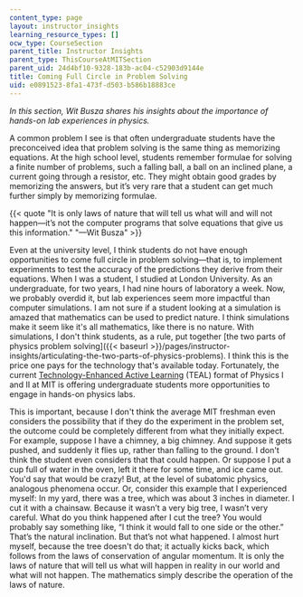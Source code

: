 ```yaml
---
content_type: page
layout: instructor_insights
learning_resource_types: []
ocw_type: CourseSection
parent_title: Instructor Insights
parent_type: ThisCourseAtMITSection
parent_uid: 24d4bf10-9328-183b-ac04-c52903d9144e
title: Coming Full Circle in Problem Solving
uid: e0891523-8fa1-473f-d503-b586b18883ce
---
```


_In this section, Wit Busza shares his insights about the importance of hands-on lab experiences in physics._  

A common problem I see is that often undergraduate students have the preconceived idea that problem solving is the same thing as memorizing equations. At the high school level, students remember formulae for solving a finite number of problems, such a falling ball, a ball on an inclined plane, a current going through a resistor, etc. They might obtain good grades by memorizing the answers, but it’s very rare that a student can get much further simply by memorizing formulae.

{{< quote "It is only laws of nature that will tell us what will and will not happen—it’s not the computer programs that solve equations that give us this information." "—Wit Busza" >}}

Even at the university level, I think students do not have enough opportunities to come full circle in problem solving—that is, to implement experiments to test the accuracy of the predictions they derive from their equations. When I was a student, I studied at London University. As an undergraduate, for two years, I had nine hours of laboratory a week. Now, we probably overdid it, but lab experiences seem more impactful than computer simulations. I am not sure if a student looking at a simulation is amazed that mathematics can be used to predict nature. I think simulations make it seem like it's all mathematics, like there is no nature. With simulations, I don't think students, as a rule, put together [the two parts of physics problem solving]({{< baseurl >}}/pages/instructor-insights/articulating-the-two-parts-of-physics-problems). I think this is the price one pays for the technology that's available today. Fortunately, the current [Technology-Enhanced Active Learning](http://web.mit.edu/edtech/casestudies/teal.html) (TEAL) format of Physics I and II at MIT is offering undergraduate students more opportunities to engage in hands-on physics labs.

This is important, because I don't think the average MIT freshman even considers the possibility that if they do the experiment in the problem set, the outcome could be completely different from what they initially expect. For example, suppose I have a chimney, a big chimney. And suppose it gets pushed, and suddenly it flies up, rather than falling to the ground. I don't think the student even considers that that could happen. Or suppose I put a cup full of water in the oven, left it there for some time, and ice came out. You'd say that would be crazy! But, at the level of subatomic physics, analogous phenomena occur. Or, consider this example that I experienced myself: In my yard, there was a tree, which was about 3 inches in diameter. I cut it with a chainsaw. Because it wasn’t a very big tree, I wasn’t very careful. What do you think happened after I cut the tree? You would probably say something like, “I think it would fall to one side or the other.” That’s the natural inclination. But that’s not what happened. I almost hurt myself, because the tree doesn't do that; it actually kicks back, which follows from the laws of conservation of angular momentum. It is only the laws of nature that will tell us what will happen in reality in our world and what will not happen. The mathematics simply describe the operation of the laws of nature.
